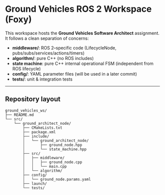 # Ground Vehicles ROS 2 Workspace (Foxy)

This workspace hosts the **Ground Vehicles Software Architect** assignment.  
It follows a clean separation of concerns:
- **middleware/**: ROS 2–specific code (LifecycleNode, pubs/subs/services/actions/timers)
- **algorithm/**: pure C++ (no ROS includes)
- **state machine**: pure C++ internal operational FSM (independent from ROS lifecycle)
- **config/**: YAML parameter files (will be used in a later commit)
- **tests/**: unit & integration tests

---

## Repository layout

```text
ground_vehicles_ws/
├── README.md
└── src/
    └── ground_architect_node/
        ├── CMakeLists.txt
        ├── package.xml
        ├── include/
        │   └── ground_architect_node/
        │       ├── ground_node.hpp
        │       └── state_machine.hpp
        ├── src/
        │   ├── middleware/
        │   │   ├── ground_node.cpp
        │   │   └── main.cpp
        │   └── algorithm/
        ├── config/
        │   └── ground_node.params.yaml
        ├── launch/
        └── tests/
```

